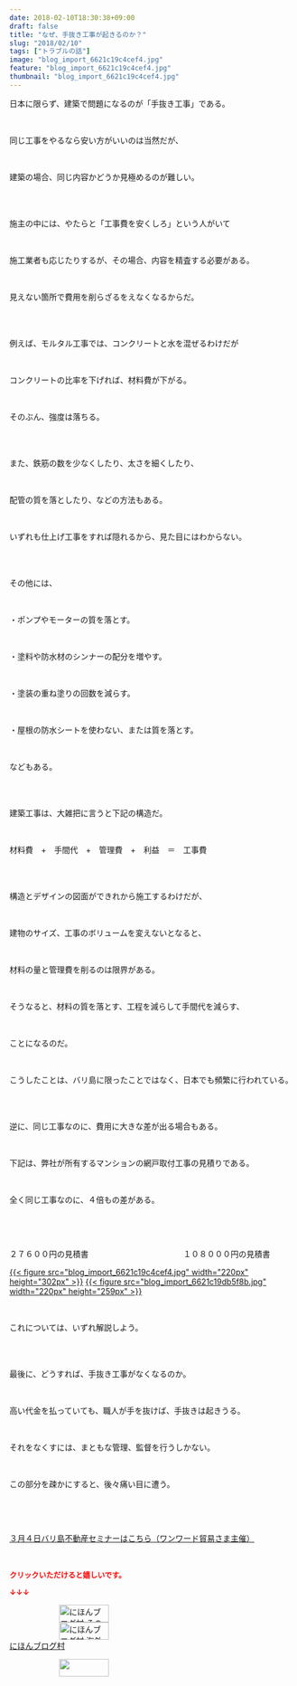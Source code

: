 ```yaml
---
date: 2018-02-10T18:30:38+09:00
draft: false
title: "なぜ、手抜き工事が起きるのか？"
slug: "2018/02/10"
tags: ["トラブルの話"]
image: "blog_import_6621c19c4cef4.jpg"
feature: "blog_import_6621c19c4cef4.jpg"
thumbnail: "blog_import_6621c19c4cef4.jpg"
---
```

<p>日本に限らず、建築で問題になるのが「手抜き工事」である。</p><p> </p><p>同じ工事をやるなら安い方がいいのは当然だが、</p><p> </p><p>建築の場合、同じ内容かどうか見極めるのが難しい。</p><p> </p><p><br/>施主の中には、やたらと「工事費を安くしろ」という人がいて</p><p> </p><p>施工業者も応じたりするが、その場合、内容を精査する必要がある。</p><p> </p><p>見えない箇所で費用を削らざるをえなくなるからだ。</p><p> </p><p><br/>例えば、モルタル工事では、コンクリートと水を混ぜるわけだが</p><p> </p><p>コンクリートの比率を下げれば、材料費が下がる。</p><p> </p><p>そのぶん、強度は落ちる。</p><p> </p><p><br/>また、鉄筋の数を少なくしたり、太さを細くしたり、</p><p> </p><p>配管の質を落としたり、などの方法もある。</p><p> </p><p>いずれも仕上げ工事をすれば隠れるから、見た目にはわからない。</p><p> </p><p><br/>その他には、</p><p> </p><p>・ポンプやモーターの質を落とす。</p><p> </p><p>・塗料や防水材のシンナーの配分を増やす。</p><p> </p><p>・塗装の重ね塗りの回数を減らす。</p><p> </p><p>・屋根の防水シートを使わない、または質を落とす。</p><p> </p><p>などもある。</p><p> </p><p><br/>建築工事は、大雑把に言うと下記の構造だ。</p><p> </p><p>材料費　+　手間代　+　管理費　+　利益　＝　工事費</p><p> </p><p><br/>構造とデザインの図面ができれから施工するわけだが、</p><p> </p><p>建物のサイズ、工事のボリュームを変えないとなると、</p><p> </p><p>材料の量と管理費を削るのは限界がある。</p><p> </p><p>そうなると、材料の質を落とす、工程を減らして手間代を減らす、</p><p> </p><p>ことになるのだ。</p><p> </p><p>こうしたことは、バリ島に限ったことではなく、日本でも頻繁に行われている。</p><p> </p><p><br/>逆に、同じ工事なのに、費用に大きな差が出る場合もある。</p><p> </p><p>下記は、弊社が所有するマンションの網戸取付工事の見積りである。</p><p> </p><p>全く同じ工事なのに、４倍もの差がある。</p><p> </p><p> </p><p>２７６００円の見積書　　　　　　　　　　　　１０８０００円の見積書</p><p><a href="blog_import_6621c19c4cef4.jpg">{{< figure src="blog_import_6621c19c4cef4.jpg" width="220px" height="302px" >}}</a> <a href="blog_import_6621c19db5f8b.jpg">{{< figure src="blog_import_6621c19db5f8b.jpg" width="220px" height="259px" >}}</a></p><p> </p><p>これについては、いずれ解説しよう。</p><p> </p><p><br/>最後に、どうすれば、手抜き工事がなくなるのか。</p><p> </p><p>高い代金を払っていても、職人が手を抜けば、手抜きは起きうる。</p><p> </p><p>それをなくすには、まともな管理、監督を行うしかない。</p><p> </p><p>この部分を疎かにすると、後々痛い目に遭う。</p><p> </p><p> </p><p><a href="index.html" target="_blank">３月４日バリ島不動産セミナーはこちら（ワンワード貿易さま主催）</a></p><p> </p><p><font color="#ff0000" size="2"><strong>クリックいただけると嬉しいです。</strong></font></p><p><font color="#ff0000" size="2"><strong>↓↓↓</strong></font></p><p><a href="ranking.html?p_cid=01260127" id="&amp;blogmura_banner" target="_blank"><img alt="にほんブログ村 その他生活ブログ 不動産投資へ" border="0" height="31" src="data:image/svg+xml;charset=utf-8,%3Csvg%20xmlns%3D%22http%3A%2F%2Fwww.w3.org%2F2000%2Fsvg%22%20title%3D%22Placeholder%20for%20Images%22%20role%3D%22presentation%22%20viewBox%3D%220%200%2088%2031%22%20%2F%3E" width="88" data-src="https://img-proxy.blog-video.jp/images?url=http%3A%2F%2Flife.blogmura.com%2Fhudousantoushi%2Fimg%2Fhudousantoushi88_31.gif" style="aspect-ratio: auto 88 / 31;"/><noscript><img alt="にほんブログ村 その他生活ブログ 不動産投資へ" border="0" height="31" src="https://img-proxy.blog-video.jp/images?url=http%3A%2F%2Flife.blogmura.com%2Fhudousantoushi%2Fimg%2Fhudousantoushi88_31.gif" width="88"></noscript></a><br/><a href="ranking.html?p_cid=01260127" target="_blank"><img alt="にほんブログ村 海外生活ブログ バリ島情報へ" border="0" height="31" src="data:image/svg+xml;charset=utf-8,%3Csvg%20xmlns%3D%22http%3A%2F%2Fwww.w3.org%2F2000%2Fsvg%22%20title%3D%22Placeholder%20for%20Images%22%20role%3D%22presentation%22%20viewBox%3D%220%200%2088%2031%22%20%2F%3E" width="88" data-src="https://img-proxy.blog-video.jp/images?url=http%3A%2F%2Foverseas.blogmura.com%2Fbali%2Fimg%2Fbali88_31.gif" style="aspect-ratio: auto 88 / 31;"/><noscript><img alt="にほんブログ村 海外生活ブログ バリ島情報へ" border="0" height="31" src="https://img-proxy.blog-video.jp/images?url=http%3A%2F%2Foverseas.blogmura.com%2Fbali%2Fimg%2Fbali88_31.gif" width="88"></noscript></a><br/><a href="ranking.html?p_cid=01260127" target="_blank">にほんブログ村</a></p><p><a href="link.php?1804582" title="人気ブログランキングへ"><img border="0" height="31" src="data:image/svg+xml;charset=utf-8,%3Csvg%20xmlns%3D%22http%3A%2F%2Fwww.w3.org%2F2000%2Fsvg%22%20title%3D%22Placeholder%20for%20Images%22%20role%3D%22presentation%22%20viewBox%3D%220%200%2088%2031%22%20%2F%3E" width="88" data-src="https://blog.with2.net/img/banner/banner_22.gif" style="aspect-ratio: auto 88 / 31;"/><noscript><img border="0" height="31" src="https://blog.with2.net/img/banner/banner_22.gif" width="88"></noscript></a></p><p> </p>

